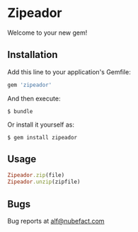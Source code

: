# Zipeador

Welcome to your new gem!


## Installation

Add this line to your application's Gemfile:

```ruby
gem 'zipeador'
```

And then execute:

    $ bundle

Or install it yourself as:

    $ gem install zipeador

## Usage
```ruby
Zipeador.zip(file)
Zipeador.unzip(zipfile)
```
## Bugs

Bug reports at alf@nubefact.com